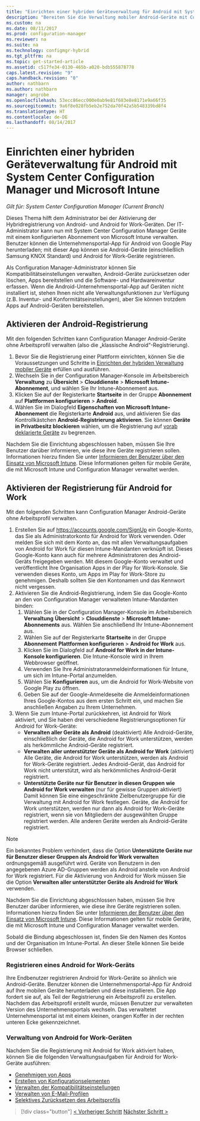 ```yaml
---
title: "Einrichten einer hybriden Geräteverwaltung für Android mit System Center Configuration Manager und Microsoft Intune | Microsoft-Dokumentation"
description: "Bereiten Sie die Verwaltung mobiler Android-Geräte mit Configuration Manager und Intune vor."
ms.custom: na
ms.date: 08/11/2017
ms.prod: configuration-manager
ms.reviewer: na
ms.suite: na
ms.technology: configmgr-hybrid
ms.tgt_pltfrm: na
ms.topic: get-started-article
ms.assetid: c517fe34-0130-465b-a020-bdb555878778
caps.latest.revision: "9"
caps.handback.revision: "0"
author: nathbarn
ms.author: nathbarn
manager: angrobe
ms.openlocfilehash: 53ecc86ecc000e0ab9e81f683e8e8171e9a66f35
ms.sourcegitcommit: 9a6f8e028fb5eb2e752da70f42a5b548339bd8f4
ms.translationtype: HT
ms.contentlocale: de-DE
ms.lasthandoff: 08/14/2017
---
```

# <a name="set-up-android-hybrid-device-management-with-system-center-configuration-manager-and-microsoft-intune"></a>Einrichten einer hybriden Geräteverwaltung für Android mit System Center Configuration Manager und Microsoft Intune

*Gilt für: System Center Configuration Manager (Current Branch)*

Dieses Thema hilft dem Administrator bei der Aktivierung der Hybridregistrierung von Android- und Android for Work-Geräten. Der IT-Administrator kann nun mit System Center Configuration Manager Geräte mit einem konfigurierten Abonnement von Microsoft Intune verwalten. Benutzer können die Unternehmensportal-App für Android von Google Play herunterladen; mit dieser App können sie Android-Geräte (einschließlich Samsung KNOX Standard) und Android for Work-Geräte registrieren.

Als Configuration Manager-Administrator können Sie Kompatibilitätseinstellungen verwalten, Android-Geräte zurücksetzen oder löschen, Apps bereitstellen und die Software- und Hardwareinventur erfassen. Wenn die Android-Unternehmensportal-App auf Geräten nicht installiert ist, stehen Ihnen nicht alle Verwaltungsfunktionen zur Verfügung (z.B. Inventur- und Konformitätseinstellungen), aber Sie können trotzdem Apps auf Android-Geräten bereitstellen.  

## <a name="enable-android-enrollment"></a>Aktivieren der Android-Registrierung  
Mit den folgenden Schritten kann Configuration Manager Android-Geräte ohne Arbeitsprofil verwalten (also die „klassische Android“-Registrierung).

1. Bevor Sie die Registrierung einer Plattform einrichten, können Sie die Voraussetzungen und Schritte in [Einrichten der hybriden Verwaltung mobiler Geräte](setup-hybrid-mdm.md) erfüllen und ausführen.  
2. Wechseln Sie in der Configuration Manager-Konsole im Arbeitsbereich **Verwaltung** zu **Übersicht** > **Clouddienste** > **Microsoft Intune-Abonnement**, und wählen Sie Ihr Intune-Abonnement aus.  
3. Klicken Sie auf der Registerkarte **Startseite** in der Gruppe **Abonnement** auf **Plattformen konfigurieren** > **Android**.  
4. Wählen Sie im Dialogfeld **Eigenschaften von Microsoft Intune-Abonnement** die Registerkarte **Android** aus, und aktivieren Sie das Kontrollkästchen **Android-Registrierung aktivieren**. Sie können **Geräte in Privatbesitz blockieren** wählen, um die Registrierung auf [vorab deklarierte Geräte](predeclare-devices-with-hardware-id.md) zu begrenzen.

 Nachdem Sie die Einrichtung abgeschlossen haben, müssen Sie Ihre Benutzer darüber informieren, wie diese ihre Geräte registrieren sollen. Informationen hierzu finden Sie unter [Informieren der Benutzer über den Einsatz von Microsoft Intune](https://docs.microsoft.com/intune/end-user-educate). Diese Informationen gelten für mobile Geräte, die mit Microsoft Intune und Configuration Manager verwaltet werden.

## <a name="enable-android-for-work-enrollment"></a>Aktivieren der Registrierung für Android for Work
Mit den folgenden Schritten kann Configuration Manager Android-Geräte ohne Arbeitsprofil verwalten.

1. Erstellen Sie auf https://accounts.google.com/SignUp ein Google-Konto, das Sie als Administratorkonto für Android for Work verwenden. Oder melden Sie sich mit dem Konto an, das mit allen Verwaltungsaufgaben von Android for Work für diesen Intune-Mandanten verknüpft ist. Dieses Google-Konto kann auch für mehrere Administratoren des Android-Geräts freigegeben werden. Mit diesem Google-Konto verwaltet und veröffentlicht Ihre Organisation Apps in der Play for Work-Konsole. Sie verwenden dieses Konto, um Apps im Play for Work-Store zu genehmigen. Deshalb sollten Sie den Kontonamen und das Kennwort nicht vergessen.
2. Aktivieren Sie die Android-Registrierung, indem Sie das Google-Konto an den von Configuration Manager verwalteten Intune-Mandanten binden:
   1. Wählen Sie in der Configuration Manager-Konsole im Arbeitsbereich **Verwaltung** **Übersicht** > **Clouddienste** > **Microsoft Intune-Abonnements** aus. Wählen Sie anschließend Ihr Intune-Abonnement aus.
   2. Wählen Sie auf der Registerkarte **Startseite** in der Gruppe **Abonnement** **Plattformen konfigurieren** > **Android for Work** aus.
   3. Klicken Sie im Dialogfeld auf **Android for Work in der Intune-Konsole konfigurieren**. Die Intune-Konsole wird in Ihrem Webbrowser geöffnet.
   4. Verwenden Sie Ihre Administratoranmeldeinformationen für Intune, um sich im Intune-Portal anzumelden.
   5. Wählen Sie **Konfigurieren** aus, um die Android for Work-Website von Google Play zu öffnen.
   6. Geben Sie auf der Google-Anmeldeseite die Anmeldeinformationen Ihres Google-Kontos aus dem ersten Schritt ein, und machen Sie anschließen Angaben zu Ihrem Unternehmen.
3. Wenn Sie zum Intune-Portal zurückkehren, ist Android for Work aktiviert, und Sie haben drei verschiedene Registrierungsoptionen für Android for Work-Geräte:
   - **Verwalten aller Geräte als Android** (deaktiviert) Alle Android-Geräte, einschließlich der Geräte, die Android for Work unterstützen, werden als herkömmliche Android-Geräte registriert.
   - **Verwalten aller unterstützter Geräte als Android for Work** (aktiviert) Alle Geräte, die Android for Work unterstützen, werden als Android for Work-Geräte registriert. Jedes Android-Gerät, das Android for Work nicht unterstützt, wird als herkömmliches Android-Gerät registriert.
   - **Unterstützte Geräte nur für Benutzer in diesen Gruppen wie Android for Work verwalten** (nur für gewisse Gruppen aktiviert) Damit können Sie eine eingeschränkte Zielbenutzergruppe für die Verwaltung mit Android for Work festlegen. Geräte, die Android for Work unterstützen, werden nur dann als Android for Work-Geräte registriert, wenn sie von Mitgliedern der ausgewählten Gruppe registriert werden. Alle anderen Geräte werden als Android-Geräte registriert.

> [!NOTE]
> Ein bekanntes Problem verhindert, dass die Option **Unterstützte Geräte nur für Benutzer dieser Gruppen als Android for Work verwalten** ordnungsgemäß ausgeführt wird. Geräte von Benutzern in den angegebenen Azure AD-Gruppen werden als Android anstelle von Android for Work registriert. Für die Aktivierung von Android for Work müssen Sie die Option **Verwalten aller unterstützter Geräte als Android for Work** verwenden.


Nachdem Sie die Einrichtung abgeschlossen haben, müssen Sie Ihre Benutzer darüber informieren, wie diese ihre Geräte registrieren sollen. Informationen hierzu finden Sie unter [Informieren der Benutzer über den Einsatz von Microsoft Intune](https://docs.microsoft.com/intune/deploy-use/what-to-tell-your-end-users-about-using-microsoft-intune). Diese Informationen gelten für mobile Geräte, die mit Microsoft Intune und Configuration Manager verwaltet werden.

Sobald die Bindung abgeschlossen ist, finden Sie den Namen des Kontos und der Organisation im Intune-Portal. An dieser Stelle können Sie beide Browser schließen.

### <a name="enroll-an-android-for-work-device"></a>Registrieren eines Android for Work-Geräts
Ihre Endbenutzer registrieren Android for Work-Geräte so ähnlich wie Android-Geräte. Benutzer können die Unternehmensportal-App für Android auf Ihre mobilen Geräte herunterladen und diese installieren. Die App fordert sie auf, als Teil der Registrierung ein Arbeitsprofil zu erstellen. Nachdem das Arbeitsprofil erstellt wurde, müssen Benutzer zur verwalteten Version des Unternehmensportals wechseln. Das verwaltetet Unternehmensportal ist mit einem kleinen, orangen Koffer in der rechten unteren Ecke gekennzeichnet.

### <a name="manage-android-for-work-devices"></a>Verwaltung von Android for Work-Geräten
Nachdem Sie die Registrierung mit Android for Work aktiviert haben, können Sie die folgenden Verwaltungsaufgaben für Android for Work-Geräte ausführen:
- [Genehmigen von Apps](/sccm/mdm/deploy-use/creating-android-applications#approve-and-deploy-android-for-work-apps)
- [Erstellen von Konfigurationselementen](/sccm/mdm/deploy-use/create-configuration-items-for-android-for-work-devices-managed-without-the-client)
- [Verwalten der Kompatibilitätseinstellungen](/sccm/mdm/deploy-use/create-configuration-items-for-android-for-work-devices-managed-without-the-client)
- [Verwalten von E-Mail-Profilen](/sccm/mdm/deploy-use/create-exchange-activesync-profiles)
- [Selektives Zurücksetzen des Arbeitsprofils](/sccm/mdm/deploy-use/wipe-lock-reset-devices#selective-wipe)

> [!div class="button"]
[< Vorheriger Schritt](create-service-connection-point.md) [Nächster Schritt >](set-up-additional-management.md)

